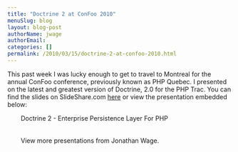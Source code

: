 ```yaml
---
title: "Doctrine 2 at ConFoo 2010"
menuSlug: blog
layout: blog-post
authorName: jwage
authorEmail:
categories: []
permalink: /2010/03/15/doctrine-2-at-confoo-2010.html
---
```

This past week I was lucky enough to get to travel to Montreal for the
annual ConFoo conference, previously known as PHP Quebec. I presented on
the latest and greatest version of Doctrine, 2.0 for the PHP Trac. You
can find the slides on SlideShare.com
[here](http://www.slideshare.net/jwage/doctrine-2-enterprise-persistence-layer-for-php-3402070)
or view the presentation embedded below:

<div style="margin-left: 30px; width:425px" id="__ss_3402070">

Doctrine 2 - Enterprise Persistence Layer For PHP

<object width="425" height="355">

</object><div style="padding:5px 0 12px">

View more presentations from Jonathan Wage.

</div></div>


